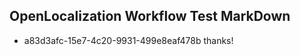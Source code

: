 ## OpenLocalization Workflow Test MarkDown
* a83d3afc-15e7-4c20-9931-499e8eaf478b thanks!

<!--HONumber=Sep16_HO1-->


